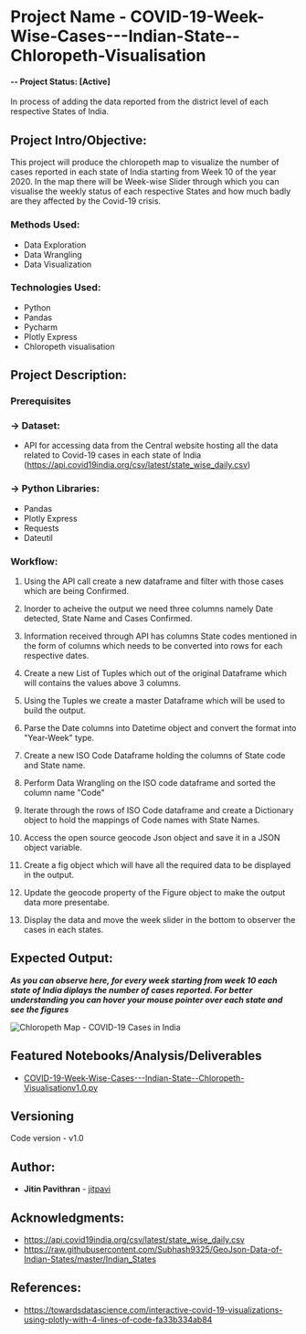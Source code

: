 # Project Name - COVID-19-Week-Wise-Cases---Indian-State--Chloropeth-Visualisation

#### -- Project Status: [Active]
In process of adding the data reported from the district level of each respective States of India.

## Project Intro/Objective:
This project will produce the chloropeth map to visualize the number of cases reported in each state of India starting from Week 10 of the year 2020. In the map there will be Week-wise Slider through which you can visualise the weekly status of each respective States and how much badly are they affected by the Covid-19 crisis.

### Methods Used:
* Data Exploration
* Data Wrangling
* Data Visualization

### Technologies Used:
* Python
* Pandas
* Pycharm
* Plotly Express
* Chloropeth visualisation

## Project Description:

### Prerequisites
  ### -> Dataset:
  * API for accessing data from the Central website hosting all the data related to Covid-19 cases in each state of India (https://api.covid19india.org/csv/latest/state_wise_daily.csv)
  
  ### -> Python Libraries:
  * Pandas
  * Plotly Express
  * Requests
  * Dateutil
  
### Workflow:
1. Using the API call create a new dataframe and filter with those cases which are being Confirmed.
2. Inorder to acheive the output we need three columns namely Date detected, State Name and Cases Confirmed.
3. Information received through API has columns State codes mentioned in the form of columns which needs to be converted into rows for each respective dates.
4. Create a new List of Tuples which out of the original Dataframe which will contains the values above 3 columns.
5. Using the Tuples we create a master Dataframe which will be used to build the output.
6. Parse the Date columns into Datetime object and convert the format into "Year-Week" type.
7. Create a new  ISO Code Dataframe holding the columns of State code and State name.
8. Perform Data Wrangling on the ISO code dataframe and sorted the column name "Code"
9. Iterate through the rows of ISO Code dataframe and create a Dictionary object to hold the mappings of Code names with State Names.

10. Access the open source geocode Json object and save it in a JSON object variable.

11. Create a fig object which will have all the required data to be displayed in the output.

12. Update the geocode property of the Figure object to make the output data more presentabe.
13. Display the data and move the week slider in the bottom to observer the cases in each states.

## Expected Output:
**_As you can observe here, for every week starting from week 10 each state of India diplays the number of cases reported.
For better understanding you can hover your mouse pointer over each state and see the figures_**

 ![Chloropeth Map - COVID-19 Cases in India](https://github.com/jitpavi/COVID-19-Week-Wise-Cases---Indian-State--Chloropeth-Visualisation/blob/master/Chloropeth%20Map%20-%20COVID-19%20Cases%20in%20India.JPG)

## Featured Notebooks/Analysis/Deliverables
* [COVID-19-Week-Wise-Cases---Indian-State--Chloropeth-Visualisationv1.0.py](https://github.com/jitpavi/COVID-19-Week-Wise-Cases---Indian-State--Chloropeth-Visualisation/blob/master/COVID-19-Week-Wise-Cases---Indian-State--Chloropeth-Visualisation%20v1.0.py)

## Versioning
Code version - v1.0

## Author:

* **Jitin Pavithran** - [jitpavi](https://github.com/jitpavi)

## Acknowledgments:

* https://api.covid19india.org/csv/latest/state_wise_daily.csv
*	https://raw.githubusercontent.com/Subhash9325/GeoJson-Data-of-Indian-States/master/Indian_States


## References:

* https://towardsdatascience.com/interactive-covid-19-visualizations-using-plotly-with-4-lines-of-code-fa33b334ab84
